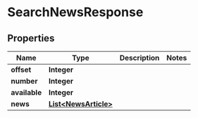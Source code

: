 

# SearchNewsResponse


## Properties

| Name | Type | Description | Notes |
|------------ | ------------- | ------------- | -------------|
|**offset** | **Integer** |  |  |
|**number** | **Integer** |  |  |
|**available** | **Integer** |  |  |
|**news** | [**List&lt;NewsArticle&gt;**](NewsArticle.md) |  |  |



